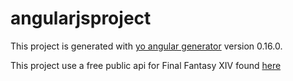 # angularjsproject

This project is generated with [yo angular generator](https://github.com/yeoman/generator-angular)
version 0.16.0.

This project use a free public api for Final Fantasy XIV found [here](https://xivapi.com/)

